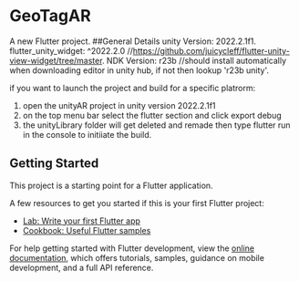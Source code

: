 # GeoTagAR
A new Flutter project.
##General Details
unity Version: 2022.2.1f1.
flutter_unity_widget: ^2022.2.0 //https://github.com/juicycleff/flutter-unity-view-widget/tree/master.
NDK Version: r23b //should install automatically when downloading editor in unity hub, if not then lookup 'r23b unity'.

if you want to launch the project and build for a specific platrorm:
1. open the unityAR project in unity version 2022.2.1f1
2. on the top menu bar select the flutter section and click export <chosen platform> debug
3. the unityLibrary folder will get deleted and remade then type flutter run in the console to initiiate the build.


## Getting Started

This project is a starting point for a Flutter application.

A few resources to get you started if this is your first Flutter project:

- [Lab: Write your first Flutter app](https://docs.flutter.dev/get-started/codelab)
- [Cookbook: Useful Flutter samples](https://docs.flutter.dev/cookbook)

For help getting started with Flutter development, view the
[online documentation](https://docs.flutter.dev/), which offers tutorials,
samples, guidance on mobile development, and a full API reference.
